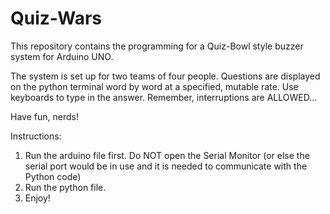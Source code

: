 # Quiz-Wars

This repository contains the programming for a Quiz-Bowl style buzzer system for Arduino UNO. 

The system is set up for two teams of four people. Questions are displayed on the python terminal word by word at a specified, mutable rate. Use keyboards to type in the answer. Remember, interruptions are ALLOWED...

Have fun, nerds!

Instructions: 

1. Run the arduino file first. Do NOT open the Serial Monitor (or else the serial port would be in use and it is needed to communicate with the Python code)
2. Run the python file.
3. Enjoy!
